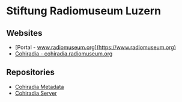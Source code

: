 # Stiftung Radiomuseum Luzern
## Websites
- [Portal - www.radiomuseum.org](https://www.radiomuseum.org)
- [Cohiradia - cohiradia.radiomuseum.org](https://cohiradia.radiomuseum.org)

## Repositories
- [Cohiradia Metadata](https://github.com/radiomuseum/cohiradia-metadata)
- [Cohiradia Server](https://github.com/radiomuseum/cohiradia-server)

